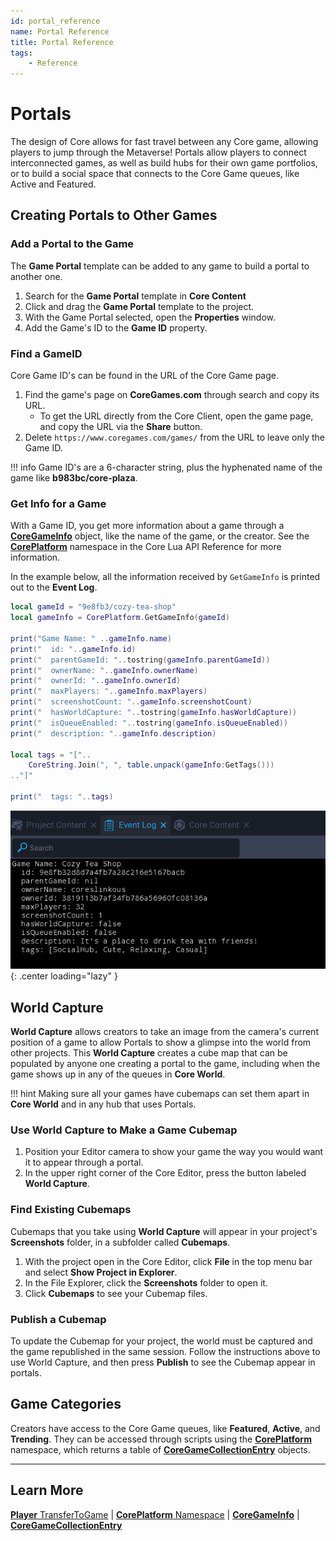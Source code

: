 ```yaml
---
id: portal_reference
name: Portal Reference
title: Portal Reference
tags:
    - Reference
---
```


# Portals

The design of Core allows for fast travel between any Core game, allowing players to jump through the Metaverse! Portals allow players to connect interconnected games, as well as build hubs for their own game portfolios, or to build a social space that connects to the Core Game queues, like Active and Featured.

## Creating Portals to Other Games

### Add a Portal to the Game

The **Game Portal** template can be added to any game to build a portal to another one.

1. Search for the **Game Portal** template in **Core Content**
2. Click and drag the **Game Portal** template to the project.
3. With the Game Portal selected, open the **Properties** window.
4. Add the Game's ID to the **Game ID** property.

### Find a GameID

Core Game ID's can be found in the URL of the Core Game page.

1. Find the game's page on **CoreGames.com** through search and copy its URL.
   - To get the URL directly from the Core Client, open the game page, and copy the URL via the **Share** button.
2. Delete `https://www.coregames.com/games/` from the URL to leave only the Game ID.

!!! info
    Game ID's are a 6-character string, plus the hyphenated name of the game like **b983bc/core-plaza**.

### Get Info for a Game

With a Game ID, you get more information about a game through a [**CoreGameInfo**](../api/coregameinfo.md) object, like the name of the game, or the creator. See the [**CorePlatform**](../api/coreplatform.md) namespace in the Core Lua API Reference for more information.

In the example below, all the information received by `GetGameInfo` is printed out to the **Event Log**.

```lua
local gameId = "9e8fb3/cozy-tea-shop"
local gameInfo = CorePlatform.GetGameInfo(gameId)

print("Game Name: " ..gameInfo.name)
print("  id: "..gameInfo.id)
print("  parentGameId: "..tostring(gameInfo.parentGameId))
print("  ownerName: "..gameInfo.ownerName)
print("  ownerId: "..gameInfo.ownerId)
print("  maxPlayers: "..gameInfo.maxPlayers)
print("  screenshotCount: "..gameInfo.screenshotCount)
print("  hasWorldCapture: "..tostring(gameInfo.hasWorldCapture))
print("  isQueueEnabled: "..tostring(gameInfo.isQueueEnabled))
print("  description: "..gameInfo.description)

local tags = "["..
    CoreString.Join(", ", table.unpack(gameInfo:GetTags()))
.."]"

print("  tags: "..tags)
```

![!Game Info](../img/GameInfo/event_log.png){: .center loading="lazy" }

## World Capture

**World Capture** allows creators to take an image from the camera's current position of a game to allow Portals to show a glimpse into the world from other projects. This **World Capture** creates a cube map that can be populated by anyone one creating a portal to the game, including when the game shows up in any of the queues in **Core World**.

!!! hint
    Making sure all your games have cubemaps can set them apart in **Core World** and in any hub that uses Portals.

### Use World Capture to Make a Game Cubemap

1. Position your Editor camera to show your game the way you would want it to appear through a portal.
2. In the upper right corner of the Core Editor, press the button labeled **World Capture**.

### Find Existing Cubemaps

Cubemaps that you take using **World Capture** will appear in your project's **Screenshots** folder, in a subfolder called **Cubemaps**.

1. With the project open in the Core Editor, click **File** in the top menu bar and select **Show Project in Explorer**.
2. In the File Explorer, click the **Screenshots** folder to open it.
3. Click **Cubemaps** to see your Cubemap files.

### Publish a Cubemap

To update the Cubemap for your project, the world must be captured and the game republished in the same session. Follow the instructions above to use World Capture, and then press **Publish** to see the Cubemap appear in portals.

## Game Categories

Creators have access to the Core Game queues, like **Featured**, **Active**, and **Trending**. They can be accessed through scripts using the [**CorePlatform**](../api/coreplatform.md) namespace, which returns a table of [**CoreGameCollectionEntry**](../api/coregamecollectionentry.md) objects.

---

## Learn More

[**Player** TransferToGame](../api/player.md) | [**CorePlatform** Namespace](../api/coreplatform.md) | [**CoreGameInfo**](../api/coregameinfo.md) | [**CoreGameCollectionEntry**](../api/coregamecollectionentry.md)
